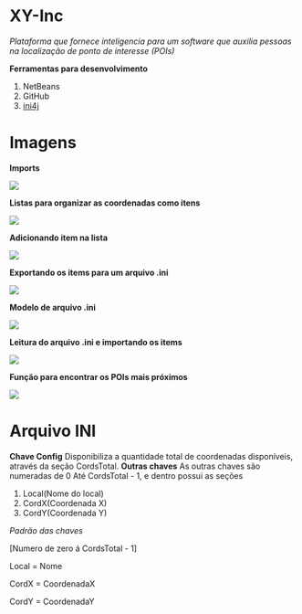 # XY-Inc
*Plataforma que fornece inteligencia para um software que auxilia pessoas na localização de ponto de interesse (POIs)*

 **Ferramentas para desenvolvimento**
  1. NetBeans
  2. GitHub
  3. [ini4j ](http://ini4j.sourceforge.net/)


# Imagens
**Imports**

![](https://i.imgur.com/bmyz5Qj.png)

**Listas para organizar as coordenadas como itens**

![](https://i.imgur.com/5oZ7Anq.png)

**Adicionando item na lista**

![](https://i.imgur.com/V3Nngzy.png)

**Exportando os items para um arquivo .ini**

![](https://i.imgur.com/SggOSIs.png)

**Modelo de arquivo .ini**

![](https://i.imgur.com/hmrvHd7.png)

**Leitura do arquivo .ini e importando os items**

![](https://i.imgur.com/Axx115w.png)

**Função para encontrar os POIs mais próximos**

![](https://i.imgur.com/AO3PFlf.png)

# Arquivo INI
**Chave Config**
Disponibiliza a quantidade total de coordenadas disponíveis, através da seção CordsTotal.
**Outras chaves**
As outras chaves são numeradas de 0 Até CordsTotal - 1, e dentro possui as seções
 1. Local(Nome do local)
 2. CordX(Coordenada X)
 3. CordY(Coordenada Y)

*Padrão das chaves*

[Numero de zero á CordsTotal - 1]

Local =  Nome

CordX = CoordenadaX

CordY = CoordenadaY

